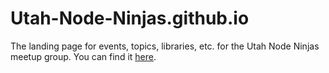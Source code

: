 Utah-Node-Ninjas.github.io
=============================

The landing page for events, topics, libraries, etc. for the Utah Node Ninjas meetup group. You can find it [here](http://utah-node-ninjas.github.io).
